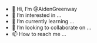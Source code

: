 - 👋 Hi, I’m @AidenGreenway
- 👀 I’m interested in ...
- 🌱 I’m currently learning ...
- 💞️ I’m looking to collaborate on ...
- 📫 How to reach me ...

<!---
AidenGreenway/AidenGreenway is a ✨ special ✨ repository because its `README.md` (this file) appears on your GitHub profile.
You can click the Preview link to take a look at your changes.
--->

